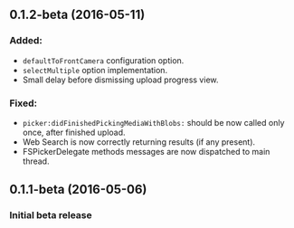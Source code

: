 ## 0.1.2-beta (2016-05-11)

### Added:

- ```defaultToFrontCamera``` configuration option.
- ```selectMultiple``` option implementation.
- Small delay before dismissing upload progress view.

### Fixed:

- ```picker:didFinishedPickingMediaWithBlobs:``` should be now called only once, after finished upload.
- Web Search is now correctly returning results (if any present).
- FSPickerDelegate methods messages are now dispatched to main thread.

## 0.1.1-beta (2016-05-06)

### Initial beta release
